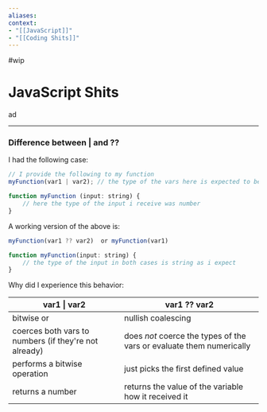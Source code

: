 ```yaml
---
aliases:
context:
- "[[JavaScript]]"
- "[[Coding Shits]]"
---
```


#wip

# JavaScript Shits

ad

---
### Difference between | and ??

I had the following case:
``` javascript
// I provide the following to my function
myFunction(var1 | var2); // the type of the vars here is expected to be string

function myFunction (input: string) {
	// here the type of the input i receive was number
}
```

A working version of the above is:
``` javascript
myFunction(var1 ?? var2)  or myFunction(var1)

function myFunction(input: string) {
	// the type of the input in both cases is string as i expect
}
```


Why did I experience this behavior:

| var1 &#124;  var2 | var1 ?? var2 |
| ------------ | ------------ |
| bitwise or | nullish coalescing |
| coerces both vars to numbers (if they're not already) | does *not* coerce the types of the vars or evaluate them numerically |
| performs a bitwise operation | just picks the first defined value |
| returns a number | returns the value of the variable how it received it |

